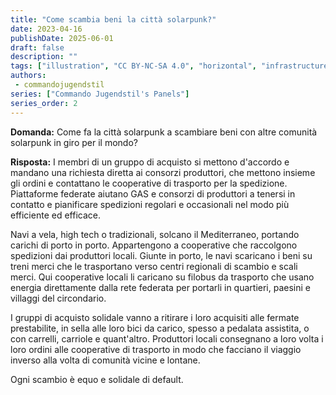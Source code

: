 ```yaml
---
title: "Come scambia beni la città solarpunk?"
date: 2023-04-16
publishDate: 2025-06-01
draft: false
description: ""
tags: ["illustration", "CC BY-NC-SA 4.0", "horizontal", "infrastructure", "transport"]
authors:
 - commandojugendstil
series: ["Commando Jugendstil's Panels"]
series_order: 2
---
```


**Domanda:**
Come fa la città solarpunk a scambiare beni con altre comunità solarpunk in giro per il mondo?

**Risposta:**
I membri di un gruppo di acquisto si mettono d'accordo e mandano una richiesta diretta ai consorzi produttori, che mettono insieme gli ordini e contattano le cooperative di trasporto per la spedizione. Piattaforme federate aiutano GAS e consorzi di produttori a tenersi in contatto e pianificare spedizioni regolari e occasionali nel modo più efficiente ed efficace.

Navi a vela, high tech o tradizionali, solcano il Mediterraneo, portando carichi di porto in porto. Appartengono a cooperative che raccolgono spedizioni dai produttori locali.
Giunte in porto, le navi scaricano i beni su treni merci che le trasportano verso centri regionali di scambio e scali merci. Qui cooperative locali li caricano su filobus da trasporto che usano energia direttamente dalla rete federata per portarli in quartieri, paesini e villaggi del circondario.

I gruppi di acquisto solidale vanno a ritirare i loro acquisiti alle fermate prestabilite, in sella alle loro bici da carico, spesso a pedalata assistita, o con carrelli, carriole e quant'altro. Produttori locali consegnano a loro volta i loro ordini alle cooperative di trasporto in modo che facciano il viaggio inverso alla volta di comunità vicine e lontane.

Ogni scambio è equo e solidale di default.
